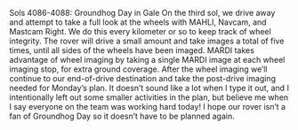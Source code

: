 Sols 4086-4088: Groundhog Day in Gale 
 On the third sol, we drive away and attempt to take a full look at the wheels with MAHLI, Navcam, and Mastcam Right. We do this every kilometer or so to keep track of wheel integrity. The rover will drive a small amount and take images a total of five times, until all sides of the wheels have been imaged. MARDI takes advantage of wheel imaging by taking a single MARDI image at each wheel imaging stop, for extra ground coverage. After the wheel imaging we’ll continue to our end-of-drive destination and take the post-drive imaging needed for Monday’s plan. It doesn’t sound like a lot when I type it out, and I intentionally left out some smaller activities in the plan, but believe me when I say everyone on the team was working hard today! I hope our rover isn’t a fan of Groundhog Day so it doesn’t have to be planned again.